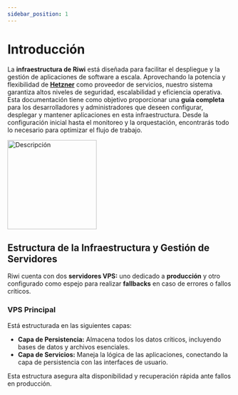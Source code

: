 ```yaml
---
sidebar_position: 1
---
```


# Introducción

La **infraestructura de Riwi** está diseñada para facilitar el despliegue y la gestión de aplicaciones de software a escala. Aprovechando la potencia y flexibilidad de **[Hetzner](https://www.hetzner.com)** como proveedor de servicios, nuestro sistema garantiza altos niveles de seguridad, escalabilidad y eficiencia operativa. Esta documentación tiene como objetivo proporcionar una **guía completa** para los desarrolladores y administradores que deseen configurar, desplegar y mantener aplicaciones en esta infraestructura. Desde la configuración inicial hasta el monitoreo y la orquestación, encontrarás todo lo necesario para optimizar el flujo de trabajo.

<div style={{ textAlign: 'center' }}>
  <a href="https://www.hetzner.com" target="_blank">
    <img src="/img/hetzner.png" alt="Descripción"  width="200"/>
  </a>
</div>

## Estructura de la Infraestructura y Gestión de Servidores

Riwi cuenta con dos **servidores VPS:** uno dedicado a **producción** y otro configurado como espejo para realizar **fallbacks** en caso de errores o fallos críticos.

### VPS Principal
Está estructurada en las siguientes capas:
  -  **Capa de Persistencia:** Almacena todos los datos críticos, incluyendo bases de datos y archivos esenciales.
  - **Capa de Servicios:** Maneja la lógica de las aplicaciones, conectando la capa de persistencia con las interfaces de usuario.

Esta estructura asegura alta disponibilidad y recuperación rápida ante fallos en producción.